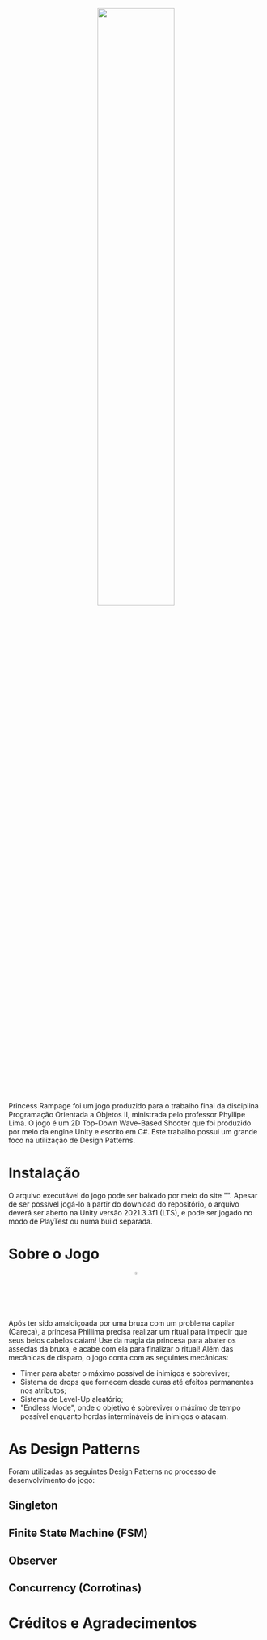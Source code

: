 <p align="center" width="100%">
    <img width="55%" src="/TrabalhoFinal_POO2/Assets/Intro/Intro_Movie/Menu_Panel.png">
</p>

Princess Rampage foi um jogo produzido para o trabalho final da disciplina Programação Orientada a Objetos II, ministrada pelo professor Phyllipe Lima.
O jogo é um 2D Top-Down Wave-Based Shooter que foi produzido por meio da engine Unity e escrito em C#. 
Este trabalho possui um grande foco na utilização de Design Patterns.

# Instalação

O arquivo executável do jogo pode ser baixado por meio do site "". 
Apesar de ser possível jogá-lo a partir do download do repositório, o arquivo deverá ser aberto na Unity versão 2021.3.3f1 (LTS), e pode ser jogado no modo de PlayTest
ou numa build separada.

# Sobre o Jogo

<p align="center" width="100%">
    <img width="2%" src="/TrabalhoFinal_POO2/Assets/Player_Sprites/Bald.png">
</p>

Após ter sido amaldiçoada por uma bruxa com um problema capilar (Careca), a princesa Phillima precisa realizar um ritual para impedir que seus belos cabelos caiam!
Use da magia da princesa para abater os asseclas da bruxa, e acabe com ela para finalizar o ritual!
Além das mecânicas de disparo, o jogo conta com as seguintes mecânicas:

- Timer para abater o máximo possível de inimigos e sobreviver;
- Sistema de drops que fornecem desde curas até efeitos permanentes nos atributos;
- Sistema de Level-Up aleatório;
- "Endless Mode", onde o objetivo é sobreviver o máximo de tempo possível enquanto hordas intermináveis de inimigos o atacam.

# As Design Patterns

Foram utilizadas as seguintes Design Patterns no processo de desenvolvimento do jogo:

## Singleton

## Finite State Machine (FSM)

## Observer

## Concurrency (Corrotinas)

# Créditos e Agradecimentos

